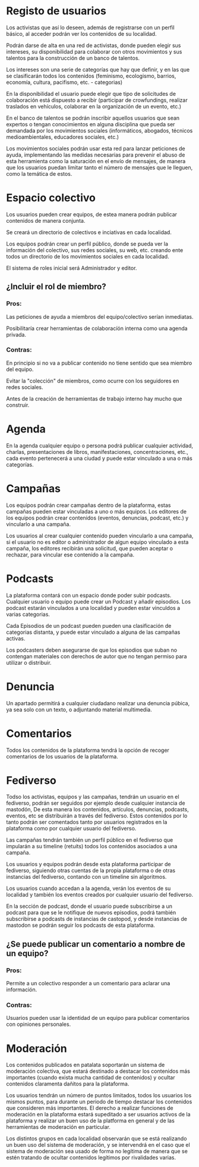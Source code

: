 # Registo de usuarios

Los activistas que así lo deseen, además de registrarse con un perfil básico, al acceder podrán ver los contenidos de su localidad.

Podrán darse de alta en una red de activistas, donde pueden elegir sus intereses, su disponibilidad para colaborar con otros movimientos y sus talentos para la construcción de un banco de talentos.

Los intereses son una serie de categorías que hay que definir, y en las que se clasificarán todos los contenidos (feminismo, ecologismo, barrios, economía, cultura, pacifismo, etc. - categorias)

En la disponibilidad el usuario puede elegir que tipo de solicitudes de colaboración está dispuesto a recibir (participar de crowfundings, realizar traslados en vehículos, colaborar en la organización de un evento, etc.)

En el banco de talentos se podrán inscribir aquellos usuarios que sean expertos o tengan conocimientos en alguna disciplina que pueda ser demandada por los movimientos sociales (informáticos, abogados, técnicos medioambientales, educadores sociales, etc.)

Los movimientos sociales podrán usar esta red para lanzar peticiones de ayuda, implementando las medidas necesarias para prevenir el abuso de esta herramienta como la saturación en el envío de mensajes, de manera que los usuarios puedan limitar tanto el número de mensajes que le lleguen, como la temática de estos.

# Espacio colectivo

Los usuarios pueden crear equipos, de estea manera podrán publicar contenidos de manera conjunta.

Se creará un directorio de colectivos e inciativas en cada localidad.

Los equipos podrán crear un perfil público, donde se pueda ver la información del colectivo, sus redes sociales, su web, etc. creando ente todos un directorio de los movimientos sociales en cada localidad.

El sistema de roles inicial será Administrador y editor.

## ¿Incluir el rol de miembro? 

### Pros:

Las peticiones de ayuda a miembros del equipo/colectivo serían inmediatas.

Posibilitaría crear herramientas de colaboracíón interna como una agenda privada.

### Contras:

En principio si no va a publicar contenido no tiene sentido que sea miembro del equipo.

Evitar la "colección" de miembros, como ocurre con los seguidores en redes sociales.

Antes de la creación de herramientas de trabajo interno hay mucho que construir.

# Agenda

En la agenda cualquier equipo o persona podrá publicar cualquier actividad, charlas, presentaciones de libros, manifestaciones, concentraciones, etc., cada evento pertenecerá a una ciudad y puede estar vinculado a una o más categorías.

# Campañas

Los equipos podrán crear campañas dentro de la plataforma, estas campañas pueden estar vinculadas a uno o más equipos. Los editores de los equipos podrán crear contenidos (eventos, denuncias, podcast, etc.) y vincularlo a una campaña.

Los usuarios al crear cualquier contenido pueden vincularlo a una campaña, si el usuario no es editor o administrador de algun equipo vinculado a esta campaña, los editores recibirán una solicitud, que pueden aceptar o rechazar, para vincular ese contenido a la campaña.

# Podcasts

La plataforma contará con un espacio donde poder subir podcasts. Cualquier usuario o equipo puede crear un Podcast y añadir episodios. Los podcast estarán vinculados a una localidad y pueden estar vinculdos a varias categorias.

Cada Episodios de un podcast pueden pueden una clasificación de categorias distanta, y puede estar vinculado a alguna de las campañas activas.

Los podcasters deben asegurarse de que los episodios que suban no contengan materiales con derechos de autor que no tengan permiso para utilizar o distribuir.

# Denuncia

Un apartado permitirá a cualquier ciudadano realizar una denuncia púbica, ya sea solo con un texto, o adjuntando material multimedia.

# Comentarios

Todos los contenidos de la plataforma tendrá la opción de recoger comentarios de los usuarios de la plataforma.

# Fediverso

Todso los activistas, equipos y las campañas, tendrán un usuario en el fediverso, podrán ser seguidos por ejemplo desde cualquier instancia de mastodón, De esta manera los contenidos, artículos, denuncias, podcasts, eventos, etc se distribuirán a través del fediverso. Estos contenidos por lo tanto podrán ser comentados tanto por usuarios registrados en la plataforma como por cualquier usuario del fediverso.

Las campañas tendrán también un perfil público en el fediverso que impularán a su timeline (retuits) todos los contenidos asociados a una campaña.

Los usuarios y equipos podrán desde esta plataforma participar de fediverso, siguiendo otras cuentas de la propia plataforma o de otras instancias del fediverso, contando con un timeline sin algoritmos.

Los usuarios cuando accedan a la agenda, verán los eventos de su localidad y también los eventos creados por cualquier usuario del fediverso.

En la sección de podcast, donde el usuario puede subscribirse a un podcast para que se le notifique de nuevos episodios, podrá también subscribirse a podcasts de instancias de castopod, y desde instancias de mastodon se podrán seguir los podcasts de esta plataforma.

## ¿Se puede publicar un comentario a nombre de un equipo?

### Pros:

Permite a un colectivo responder a un comentario para aclarar una información.

### Contras:

Usuarios pueden usar la identidad de un equipo para publicar comentarios con opiniones personales.

# Moderación

Los contenidos publicados en patalata soportarán un sistema de moderación colectiva, que estará destinado a destacar los contenidos más importantes (cuando exista mucha cantidad de contenidos) y ocultar contenidos claramenta dañitos para la plataforma.

Los usuarios tendrán un número de puntos limitados, todos los usuarios los mismos puntos, para durante un periodo de tiempo destacar los contenidos que consideren más importantes. El derecho a realizar funciones de moderación en la plataforma estará supeditado a ser usuarios activos de la plataforma y realizar un buen uso de la platforma en general y de las herramientas de moderación en particular.

Los distintos grupos en cada localidad observarán que se está realizando un buen uso del sistema de moderación, y se intervendrá en el caso que el sistema de moderación sea usado de forma no legítima de manera que se estén tratando de ocultar contenidos legítimos por rivalidades varias.

